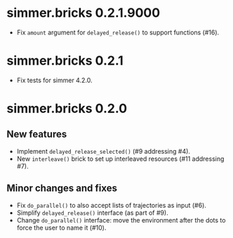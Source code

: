 # simmer.bricks 0.2.1.9000

- Fix `amount` argument for `delayed_release()` to support functions (#16).

# simmer.bricks 0.2.1

- Fix tests for simmer 4.2.0.

# simmer.bricks 0.2.0

## New features

- Implement `delayed_release_selected()` (#9 addressing #4).
- New `interleave()` brick to set up interleaved resources (#11 addressing #7).

## Minor changes and fixes

- Fix `do_parallel()` to also accept lists of trajectories as input (#6).
- Simplify `delayed_release()` interface (as part of #9).
- Change `do_parallel()` interface: move the environment after the dots to force
  the user to name it (#10).
